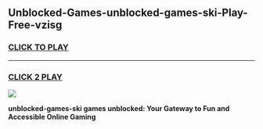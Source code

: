 
## Unblocked-Games-unblocked-games-ski-Play-Free-vzisg
<h3>
<a href="https://premium76.site?title=unblocked-games-ski&ref=17A">CLICK TO PLAY</a></h3>
<hr>

<h3>
<a href="https://premium76.site?title=unblocked-games-ski&ref=17A">CLICK 2 PLAY</a>
  
</h3>

<a href="https://premium76.site?title=unblocked-games-ski&ref=17A"><img src="https://clearcache.store/games.png"></a>


**unblocked-games-ski games unblocked: Your Gateway to Fun and Accessible Online Gaming**
